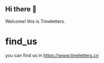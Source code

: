 ## Hi there 👋

Welcome! this is Timeletters.

# find_us

you can find us in https://www.timeletters.cn
